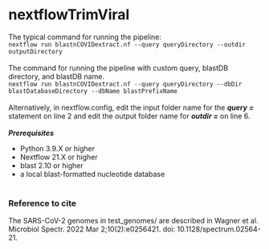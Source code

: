 # nextflowTrimViral
The typical command for running the pipeline:<br>
```nextflow run blastnCOVIDextract.nf --query queryDirectory --outdir outputDirectory```<br><br>
The command for running the pipeline with custom query, blastDB directory, and blastDB name.<br>
```nextflow run blastnCOVIDextract.nf --query queryDirectory --dbDir blastDatabaseDirectory --dbName blastPrefixName```<br><br>
Alternatively, in nextflow.config, edit the input folder name for the ***query =*** statement on line 2 and edit the output folder name for ***outdir =*** on line 6.<br><br>
***Prerequisites***<br>
- Python 3.9.X or higher<br>
- Nextflow 21.X or higher<br>
- blast 2.10 or higher<br>
- a local blast-formatted nucleotide database<br><br>

### Reference to cite ###
The SARS-CoV-2 genomes in test_genomes/ are described in Wagner et al. Microbiol Spectr. 2022 Mar 2;10(2):e0256421. doi: 10.1128/spectrum.02564-21. 
